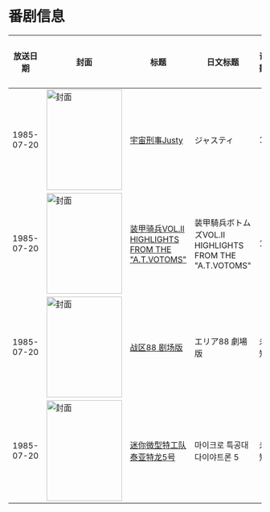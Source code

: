 # 番剧信息

|放送日期|封面|标题|日文标题|话数|评分|评分人数|
|---|---|---|---|---|---|---|
|1985-07-20|<img src="https://lain.bgm.tv/pic/cover/c/67/04/116650_5gnj9.jpg" alt="封面" style="width:150px;height:200px;object-fit:cover;">|[宇宙刑事Justy](https://bangumi.tv/subject/116650)|ジャスティ|1|4.9|18人评分|
|1985-07-20|<img src="https://lain.bgm.tv/pic/cover/c/58/7c/313517_psN88.jpg" alt="封面" style="width:150px;height:200px;object-fit:cover;">|[装甲骑兵VOL.II HIGHLIGHTS FROM THE "A.T.VOTOMS"](https://bangumi.tv/subject/313517)|装甲騎兵ボトムズVOL.II HIGHLIGHTS FROM THE "A.T.VOTOMS"|1|6.1|17人评分|
|1985-07-20|<img src="https://lain.bgm.tv/pic/cover/c/d5/4b/425188_r599q.jpg" alt="封面" style="width:150px;height:200px;object-fit:cover;">|[战区88 剧场版](https://bangumi.tv/subject/425188)|エリア88 劇場版|未知|暂无评分|少于10人评分|
|1985-07-20|<img src="https://lain.bgm.tv/pic/cover/c/04/59/507986_MNwZS.jpg" alt="封面" style="width:150px;height:200px;object-fit:cover;">|[迷你微型特工队 泰亚特龙5号](https://bangumi.tv/subject/507986)|마이크로 특공대 다이야트론 5|未知|||
